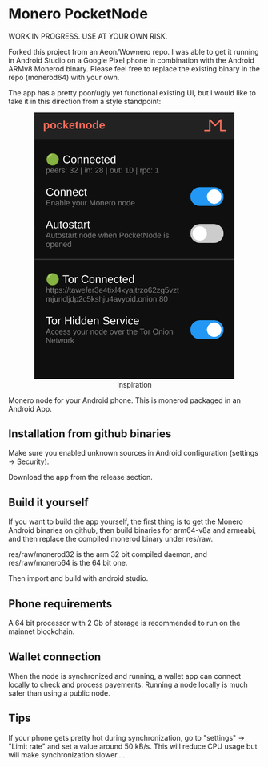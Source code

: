 # Monero PocketNode

WORK IN PROGRESS.  USE AT YOUR OWN RISK.

Forked this project from an Aeon/Wownero repo.  I was able to get it running in Android Studio on a Google Pixel phone in combination with the Android ARMv8 Monerod binary.  Please feel free to replace the existing binary in the repo (monerod64) with your own. 

The app has a pretty poor/ugly yet functional existing UI, but I would like to take it in this direction from a style standpoint:

<center> 
<figure>
<img src="assets/pocketnode-inspiration.png" width="400">
<figcaption>Inspiration</figcaption>
</figure>
</center>

Monero node for your Android phone. This is monerod packaged in an Android App. 


## Installation from github binaries

Make sure you enabled unknown sources in Android configuration (settings -> Security).

Download the app from the release section.


## Build it yourself

If you want to build the app yourself, the first thing is to get the Monero Android binaries on github, then build binaries for arm64-v8a and armeabi, and then replace the compiled monerod binary under res/raw.

res/raw/monerod32 is the arm 32 bit compiled daemon, and res/raw/monero64 is the 64 bit one.

Then import and build with android studio.  


## Phone requirements
A 64 bit processor with 2 Gb of storage is recommended to run on the mainnet blockchain.


## Wallet connection
When the node is synchronized and running, a wallet app can connect locally to check and process payements.
Running a node locally is much safer than using a public node.  

## Tips
If your phone gets pretty hot during synchronization, go to "settings" -> "Limit rate" and set a value around 50 kB/s. This will reduce CPU usage but will make synchronization slower....  